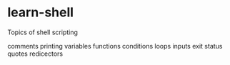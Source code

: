 # learn-shell

Topics of shell scripting

comments
printing
variables
functions
conditions
loops
inputs
exit status
quotes
redicectors